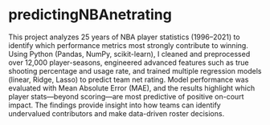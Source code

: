 # predictingNBAnetrating

This project analyzes 25 years of NBA player statistics (1996–2021) to identify which performance metrics most strongly contribute to winning. Using Python (Pandas, NumPy, scikit-learn), I cleaned and preprocessed over 12,000 player-seasons, engineered advanced features such as true shooting percentage and usage rate, and trained multiple regression models (linear, Ridge, Lasso) to predict team net rating. Model performance was evaluated with Mean Absolute Error (MAE), and the results highlight which player stats—beyond scoring—are most predictive of positive on-court impact. The findings provide insight into how teams can identify undervalued contributors and make data-driven roster decisions.
